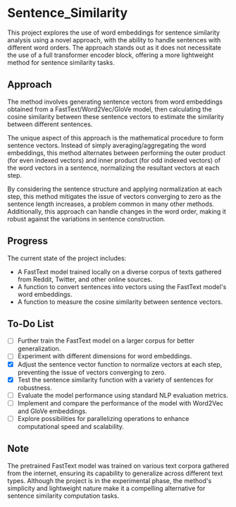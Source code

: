 # Sentence_Similarity

This project explores the use of word embeddings for sentence similarity analysis using a novel approach, with the ability to handle sentences with different word orders. The approach stands out as it does not necessitate the use of a full transformer encoder block, offering a more lightweight method for sentence similarity tasks.

## Approach

The method involves generating sentence vectors from word embeddings obtained from a FastText/Word2Vec/GloVe model, then calculating the cosine similarity between these sentence vectors to estimate the similarity between different sentences.

The unique aspect of this approach is the mathematical procedure to form sentence vectors. Instead of simply averaging/aggregating the word embeddings, this method alternates between performing the outer product (for even indexed vectors) and inner product (for odd indexed vectors) of the word vectors in a sentence, normalizing the resultant vectors at each step.

By considering the sentence structure and applying normalization at each step, this method mitigates the issue of vectors converging to zero as the sentence length increases, a problem common in many other methods. Additionally, this approach can handle changes in the word order, making it robust against the variations in sentence construction.

## Progress

The current state of the project includes:

- A FastText model trained locally on a diverse corpus of texts gathered from Reddit, Twitter, and other online sources.
- A function to convert sentences into vectors using the FastText model's word embeddings.
- A function to measure the cosine similarity between sentence vectors.

## To-Do List

- [ ] Further train the FastText model on a larger corpus for better generalization.
- [ ] Experiment with different dimensions for word embeddings.
- [X] Adjust the sentence vector function to normalize vectors at each step, preventing the issue of vectors converging to zero.
- [X] Test the sentence similarity function with a variety of sentences for robustness.
- [ ] Evaluate the model performance using standard NLP evaluation metrics.
- [ ] Implement and compare the performance of the model with Word2Vec and GloVe embeddings.
- [ ] Explore possibilities for parallelizing operations to enhance computational speed and scalability.

## Note

The pretrained FastText model was trained on various text corpora gathered from the internet, ensuring its capability to generalize across different text types. Although the project is in the experimental phase, the method's simplicity and lightweight nature make it a compelling alternative for sentence similarity computation tasks.
